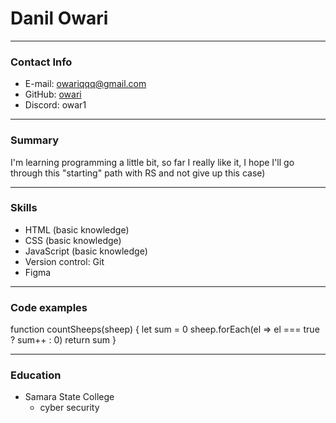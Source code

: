 # Danil Owari

---

### Contact Info

- E-mail: owariqqq@gmail.com
- GitHub: [owari](https://github.com/Owariq "GitHub")
- Discord: owar1

---

### Summary

I'm learning programming a little bit, so far I really like it, I hope I'll go through this "starting" path with RS and not give up this case)

---

### Skills

- HTML (basic knowledge)
- CSS (basic knowledge)
- JavaScript (basic knowledge)
- Version control: Git
- Figma

---

### Code examples

function countSheeps(sheep) {
let sum = 0
sheep.forEach(el => el === true ? sum++ : 0)
return sum
}

---

### Education

- Samara State College
  - cyber security
